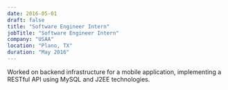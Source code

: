 ```yaml
---
date: 2016-05-01
draft: false
title: "Software Engineer Intern"
jobTitle: "Software Engineer Intern"
company: "USAA"
location: "Plano, TX"
duration: "May 2016"
---
```


Worked on backend infrastructure for a mobile application, implementing a RESTful API using MySQL and J2EE technologies.

